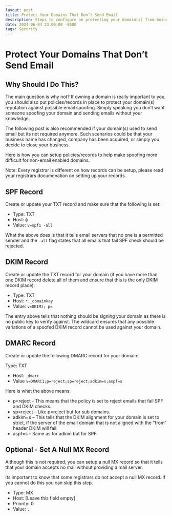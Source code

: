 ```yaml
---
layout: post
title: Protect Your Domains That Don’t Send Email
description: Steps to configure on protecting your domain(s) from being spoofed if they do not send email.
date: 2024-06-04 23:00:00 -0500
tags: Security
---
```


# Protect Your Domains That Don’t Send Email

## Why Should I Do This?

The main question is why not? If owning a domain is really important to you, you should also put policies/records in place to protect your domain(s) reputation against possible email spoofing. Simply speaking you don’t want someone spoofing your domain and sending emails without your knowledge. 

The following post is also recommended if your domain(s) used to send email but its not required anymore. Such scenarios could be that your business name has changed, company has been acquired, or simply you decide to close your business. 

Here is how you can setup policies/records to help make spoofing more difficult for non-email enabled domains.

Note: Every registrar is different on how records can be setup, please read your registrars documenation on setting up your records.

## SPF Record

Create or update your TXT record and make sure that the following is set:

- Type: TXT
- Host: `@`
- Value: `v=spf1 -all`

What the above does is that it tells email servers that no one is a permitted sender and the `-all` flag states that all emails that fail SPF check should be rejected.

## DKIM Record

Create or update the TXT record for your domain (if you have more than one DKIM record delete all of them and ensure that this is the only DKIM record place):

- Type: TXT
- Host: `*._domainkey`
- Value: `v=DKIM1; p=`

The entry above tells that nothing should be signing your domain as there is no public key to verify against. The wildcard ensures that any possible variations of a spoofed DKIM record cannot be used against your domain.

## DMARC Record

Create or update the following DMARC record for your domain:

Type: TXT

- Host: `_dmarc`
- Value `v=DMARC1;p=reject;sp=reject;adkim=s;aspf=s`

Here is what the above means:
- p=reject - This means that the policy is set to reject emails that fail SPF and DKIM checks.
- sp=reject – Like p=reject but for sub domains.
- adkim=s – This tells that the DKIM alignment for your domain is set to strict, if the server of the email domain that is not aligned with the “from” header DKIM will fail.
- aspf=s – Same as for adkim but for SPF.

## Optional - Set A Null MX Record

Although this is not required, you can setup a null MX record so that it tells that your domain accepts no mail without providing a mail server.

Its important to know that some registrars do not accept a null MX record. If you cannot do this you can skip this step.

- Type: MX
- Host: [Leave this field empty]
- Priority: 0
- Value: `.`
